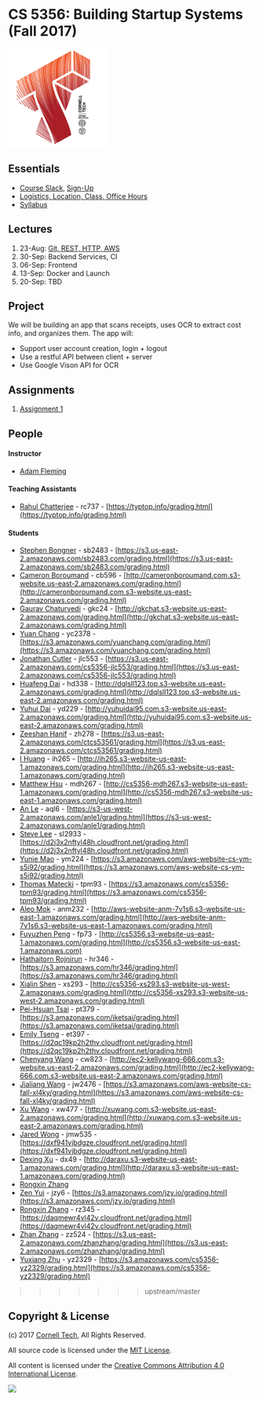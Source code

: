 CS 5356: Building Startup Systems (Fall 2017)
===============================================

![Cornell Tech](images/CT_logo1.png)

Essentials
----------

* [Course Slack](https://ct-cs5356-fall2017.slack.com), [Sign-Up](https://ct-cs5356-fall2017.slack.com/signup)
* [Logistics, Location, Class, Office Hours](course/logistics.md)
* [Syllabus](course/syllabus.md)

Lectures
--------


1.  23-Aug: [Git, REST, HTTP, AWS](lectures/lecture-01.md)
2.  30-Sep: Backend Services, CI
3.  06-Sep: Frontend
4.  13-Sep: Docker and Launch
5.  20-Sep: TBD


Project
--------

We will be building an app that scans receipts, uses OCR to extract cost info, and organizes them.  The app will:
* Support user account creation, login + logout
* Use a restful API between client + server
* Use Google Vison API for OCR

Assignments
----------
1. [Assignment 1](assignments/a1/a1.md)

People
------

#### Instructor

* [Adam Fleming](people/adam-fleming.md)


#### Teaching Assistants

* [Rahul Chatterjee](people/rahul-chatterjee.md) - rc737 - [https://typtop.info/grading.html](https://typtop.info/grading.html)


#### Students
<!-- Please keep in Alpha order -->
* [Stephen Bongner](people/stephen-bongner.md) - sb2483 - [https://s3.us-east-2.amazonaws.com/sb2483.com/grading.html](https://s3.us-east-2.amazonaws.com/sb2483.com/grading.html)
* [Cameron Boroumand](people/cameron-boroumand.md) - cb596 - [http://cameronboroumand.com.s3-website.us-east-2.amazonaws.com/grading.html](http://cameronboroumand.com.s3-website.us-east-2.amazonaws.com/grading.html)
* [Gaurav Chaturvedi](people/gaurav-chaturvedi.md) - gkc24 - [http://gkchat.s3-website.us-east-2.amazonaws.com/grading.html](http://gkchat.s3-website.us-east-2.amazonaws.com/grading.html)
* [Yuan Chang](people/yuan-chang.md) - yc2378 - [https://s3.amazonaws.com/yuanchang.com/grading.html](https://s3.amazonaws.com/yuanchang.com/grading.html)
* [Jonathan Cutler](people/jonathan-cutler.md) - jlc553 - [https://s3.us-east-2.amazonaws.com/cs5356-jlc553/grading.html](https://s3.us-east-2.amazonaws.com/cs5356-jlc553/grading.html)
* [Huafeng Dai](people/huafeng-dai.md) - hd338 - [http://dqlsll123.top.s3-website.us-east-2.amazonaws.com/grading.html](http://dqlsll123.top.s3-website.us-east-2.amazonaws.com/grading.html)
* [Yuhui Dai](people/yuhui-dai.md) - yd229 - [http://yuhuidai95.com.s3-website.us-east-2.amazonaws.com/grading.html](http://yuhuidai95.com.s3-website.us-east-2.amazonaws.com/grading.html)
* [Zeeshan Hanif](people/zeeshan-hanif.md) - zh278 - [https://s3.us-east-2.amazonaws.com/ctcs53561/grading.html](https://s3.us-east-2.amazonaws.com/ctcs53561/grading.html)
* [I Huang](people/i-huang.md) - ih265 - [http://ih265.s3-website-us-east-1.amazonaws.com/grading.html](http://ih265.s3-website-us-east-1.amazonaws.com/grading.html)
* [Matthew Hsu](people/matthew-hsu.md) - mdh267 - [http://cs5356-mdh267.s3-website-us-east-1.amazonaws.com/grading.html](http://cs5356-mdh267.s3-website-us-east-1.amazonaws.com/grading.html) 
* [An Le](people/an-le.md) - aql6 - [https://s3-us-west-2.amazonaws.com/anle1/grading.html](https://s3-us-west-2.amazonaws.com/anle1/grading.html)
* [Steve Lee](people/steve-lee.md) - sl2933 - [https://d2j3x2nftyl48h.cloudfront.net/grading.html](https://d2j3x2nftyl48h.cloudfront.net/grading.html)
* [Yunie Mao](people/yunie-mao.md) - ym224 - [https://s3.amazonaws.com/aws-website-cs-ym-s5i92/grading.html](https://s3.amazonaws.com/aws-website-cs-ym-s5i92/grading.html)
* [Thomas Matecki](people/thomas-matecki.md) - tpm93 - [https://s3.amazonaws.com/cs5356-tpm93/grading.html](https://s3.amazonaws.com/cs5356-tpm93/grading.html)
* [Aleo Mok](people/aleo-mok.md) - anm232 - [http://aws-website-anm-7v1s6.s3-website-us-east-1.amazonaws.com/grading.html](http://aws-website-anm-7v1s6.s3-website-us-east-1.amazonaws.com/grading.html)
* [Fuyuzhen Peng](people/fuyuzhen-peng.md) - fp73 - [http://cs5356.s3-website-us-east-1.amazonaws.com/grading.html](http://cs5356.s3-website-us-east-1.amazonaws.com)
* [Hathaitorn Rojnirun](people/hathaitorn-rojnirun.md) - hr346 - [https://s3.amazonaws.com/hr346/grading.html](https://s3.amazonaws.com/hr346/grading.html)
* [Xialin Shen](people/spark-shen.md) - xs293 - [http://cs5356-xs293.s3-website-us-west-2.amazonaws.com/grading.html](http://cs5356-xs293.s3-website-us-west-2.amazonaws.com/grading.html)
* [Pei-Hsuan Tsai](people/peihsuan-tsai.md) - pt379 - [https://s3.amazonaws.com/iketsai/grading.html](https://s3.amazonaws.com/iketsai/grading.html)
* [Emily Tseng](people/emily-tseng.md) - et397 - [https://d2qc19kp2h2thv.cloudfront.net/grading.html](https://d2qc19kp2h2thv.cloudfront.net/grading.html)
* [Chenyang Wang](people/chenyang-wang.md) - cw823 - [http://ec2-kellywang-666.com.s3-website.us-east-2.amazonaws.com/grading.html](http://ec2-kellywang-666.com.s3-website.us-east-2.amazonaws.com/grading.html)  
* [Jialiang Wang](people/jialiang-wang.md) - jw2476 - [https://s3.amazonaws.com/aws-website-cs-fall-xl4ky/grading.html](https://s3.amazonaws.com/aws-website-cs-fall-xl4ky/grading.html)
* [Xu Wang](people/xu-wang.md) - xw477 - [http://xuwang.com.s3-website.us-east-2.amazonaws.com/grading.html](http://xuwang.com.s3-website.us-east-2.amazonaws.com/grading.html)
* [Jared Wong](people/jared-wong.md) - jmw535 - [https://dxf941vjbdgze.cloudfront.net/grading.html](https://dxf941vjbdgze.cloudfront.net/grading.html)
* [Dexing Xu](people/daraxu.md) - dx49 - [http://daraxu.s3-website-us-east-1.amazonaws.com/grading.html](http://daraxu.s3-website-us-east-1.amazonaws.com/grading.html)
* [Rongxin Zhang](people/rongxin-zhang.md)
* [Zen Yui](people/zen-yui.md) - jzy6 - [https://s3.amazonaws.com/jzy.io/grading.html](https://s3.amazonaws.com/jzy.io/grading.html)
* [Rongxin Zhang](people/rongxin-zhang.md) - rz345 - [https://daqmewr4vl42v.cloudfront.net/grading.html](https://daqmewr4vl42v.cloudfront.net/grading.html)
* [Zhan Zhang](people/zhan-zhang.md) - zz524 - [https://s3.us-east-2.amazonaws.com/zhanzhang/grading.html](https://s3.us-east-2.amazonaws.com/zhanzhang/grading.html)
* [Yuxiang Zhu](people/yuxiang-zhu.md) - yz2329 - [https://s3.amazonaws.com/cs5356-yz2329/grading.html](https://s3.amazonaws.com/cs5356-yz2329/grading.html)


>>>>>>> upstream/master

Copyright & License
-------------------

(c) 2017 [Cornell Tech](http://www.cs.cornell.edu), All Rights Reserved.

All source code is licensed under the [MIT License](MIT-LICENSE.txt).

All content is licensed under the [Creative Commons Attribution 4.0 International License](CC-BY-4.0-LICENSE.txt).

<a href='https://creativecommons.org/licenses/by/4.0'>![](https://i.creativecommons.org/l/by/4.0/88x31.png)</a>
